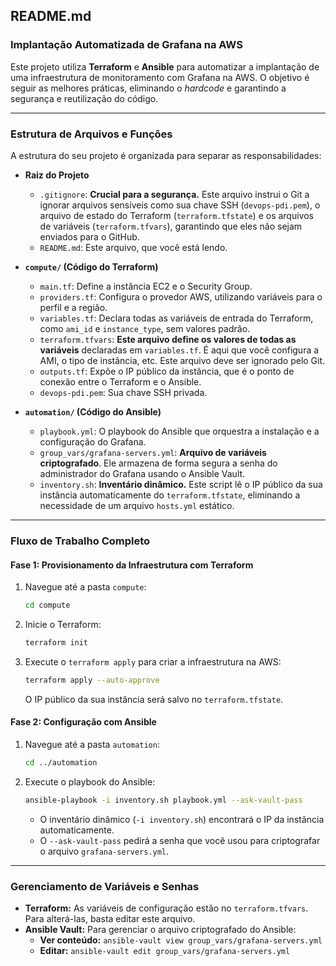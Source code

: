 ## README.md

### Implantação Automatizada de Grafana na AWS

Este projeto utiliza **Terraform** e **Ansible** para automatizar a implantação de uma infraestrutura de monitoramento com Grafana na AWS. O objetivo é seguir as melhores práticas, eliminando o *hardcode* e garantindo a segurança e reutilização do código.

-----

### Estrutura de Arquivos e Funções

A estrutura do seu projeto é organizada para separar as responsabilidades:

  * **Raiz do Projeto**

      * `.gitignore`: **Crucial para a segurança.** Este arquivo instrui o Git a ignorar arquivos sensíveis como sua chave SSH (`devops-pdi.pem`), o arquivo de estado do Terraform (`terraform.tfstate`) e os arquivos de variáveis (`terraform.tfvars`), garantindo que eles não sejam enviados para o GitHub.
      * `README.md`: Este arquivo, que você está lendo.

  * **`compute/` (Código do Terraform)**

      * `main.tf`: Define a instância EC2 e o Security Group.
      * `providers.tf`: Configura o provedor AWS, utilizando variáveis para o perfil e a região.
      * `variables.tf`: Declara todas as variáveis de entrada do Terraform, como `ami_id` e `instance_type`, sem valores padrão.
      * `terraform.tfvars`: **Este arquivo define os valores de todas as variáveis** declaradas em `variables.tf`. É aqui que você configura a AMI, o tipo de instância, etc. Este arquivo deve ser ignorado pelo Git.
      * `outputs.tf`: Expõe o IP público da instância, que é o ponto de conexão entre o Terraform e o Ansible.
      * `devops-pdi.pem`: Sua chave SSH privada.

  * **`automation/` (Código do Ansible)**

      * `playbook.yml`: O playbook do Ansible que orquestra a instalação e a configuração do Grafana.
      * `group_vars/grafana-servers.yml`: **Arquivo de variáveis criptografado**. Ele armazena de forma segura a senha do administrador do Grafana usando o Ansible Vault.
      * `inventory.sh`: **Inventário dinâmico.** Este script lê o IP público da sua instância automaticamente do `terraform.tfstate`, eliminando a necessidade de um arquivo `hosts.yml` estático.

-----

### Fluxo de Trabalho Completo

#### Fase 1: Provisionamento da Infraestrutura com Terraform

1.  Navegue até a pasta `compute`:
    ```bash
    cd compute
    ```
2.  Inicie o Terraform:
    ```bash
    terraform init
    ```
3.  Execute o `terraform apply` para criar a infraestrutura na AWS:
    ```bash
    terraform apply --auto-approve
    ```
    O IP público da sua instância será salvo no `terraform.tfstate`.

#### Fase 2: Configuração com Ansible

1.  Navegue até a pasta `automation`:
    ```bash
    cd ../automation
    ```
2.  Execute o playbook do Ansible:
    ```bash
    ansible-playbook -i inventory.sh playbook.yml --ask-vault-pass
    ```
      * O inventário dinâmico (`-i inventory.sh`) encontrará o IP da instância automaticamente.
      * O `--ask-vault-pass` pedirá a senha que você usou para criptografar o arquivo `grafana-servers.yml`.

-----

### Gerenciamento de Variáveis e Senhas

  * **Terraform:** As variáveis de configuração estão no `terraform.tfvars`. Para alterá-las, basta editar este arquivo.
  * **Ansible Vault:** Para gerenciar o arquivo criptografado do Ansible:
      * **Ver conteúdo:** `ansible-vault view group_vars/grafana-servers.yml`
      * **Editar:** `ansible-vault edit group_vars/grafana-servers.yml`